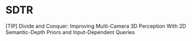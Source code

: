 # SDTR
[TIP] Divide and Conquer: Improving Multi-Camera 3D Perception With 2D Semantic-Depth Priors and Input-Dependent Queries
